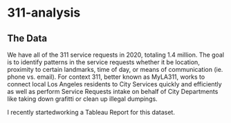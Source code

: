 # 311-analysis

## The Data
We have all of the 311 service requests in 2020, totaling 1.4 million. The goal is to identify patterns in the service requests whether it be location, proximity to certain landmarks, time of day, or means of communication (ie. phone vs. email). For context 311, better known as MyLA311, works to connect local Los Angeles residents to City Services quickly and efficiently as well as perform Service Requests intake on behalf of City Departments like taking down grafitti or clean up illegal dumpings. 

I recently startedworking a Tableau Report for this dataset.
